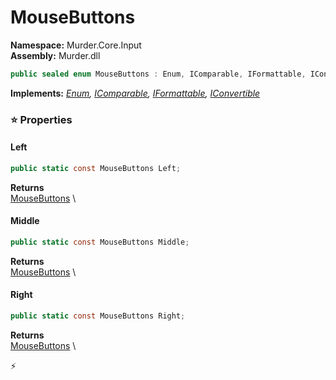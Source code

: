 # MouseButtons

**Namespace:** Murder.Core.Input \
**Assembly:** Murder.dll

```csharp
public sealed enum MouseButtons : Enum, IComparable, IFormattable, IConvertible
```

**Implements:** _[Enum](https://learn.microsoft.com/en-us/dotnet/api/System.Enum?view=net-7.0), [IComparable](https://learn.microsoft.com/en-us/dotnet/api/System.IComparable?view=net-7.0), [IFormattable](https://learn.microsoft.com/en-us/dotnet/api/System.IFormattable?view=net-7.0), [IConvertible](https://learn.microsoft.com/en-us/dotnet/api/System.IConvertible?view=net-7.0)_

### ⭐ Properties
#### Left
```csharp
public static const MouseButtons Left;
```

**Returns** \
[MouseButtons](../..//Murder/Core/Input/MouseButtons.html) \
#### Middle
```csharp
public static const MouseButtons Middle;
```

**Returns** \
[MouseButtons](../..//Murder/Core/Input/MouseButtons.html) \
#### Right
```csharp
public static const MouseButtons Right;
```

**Returns** \
[MouseButtons](../..//Murder/Core/Input/MouseButtons.html) \


⚡